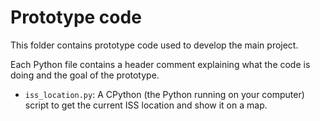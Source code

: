 # Prototype code

This folder contains prototype code used to develop the main project.

Each Python file contains a header comment explaining what the code is doing
and the goal of the prototype.

- `iss_location.py`: A CPython (the Python running on your computer) script to
  get the current ISS location and show it on a map.
